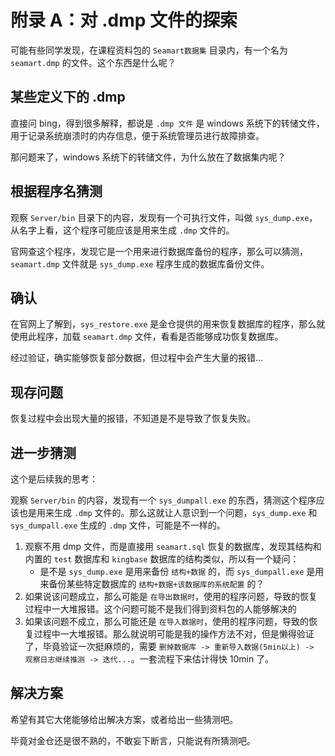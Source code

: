 # 附录 A：对 .dmp 文件的探索

可能有些同学发现，在课程资料包的 `Seamart数据集` 目录内，有一个名为 `seamart.dmp` 的文件。这个东西是什么呢？

## 某些定义下的 .dmp

直接问 bing，得到很多解释，都说是 `.dmp 文件` 是 windows 系统下的转储文件，用于记录系统崩溃时的内存信息，便于系统管理员进行故障排查。

那问题来了，windows 系统下的转储文件，为什么放在了数据集内呢？

## 根据程序名猜测

观察 `Server/bin` 目录下的内容，发现有一个可执行文件，叫做 `sys_dump.exe`，从名字上看，这个程序可能应该是用来生成 `.dmp` 文件的。

官网查这个程序，发现它是一个用来进行数据库备份的程序，那么可以猜测，`seamart.dmp` 文件就是 `sys_dump.exe` 程序生成的数据库备份文件。

## 确认

在官网上了解到，`sys_restore.exe` 是金仓提供的用来恢复数据库的程序，那么就使用此程序，加载 `seamart.dmp` 文件，看看是否能够成功恢复数据库。

经过验证，确实能够恢复部分数据，但过程中会产生大量的报错...

## 现存问题

恢复过程中会出现大量的报错，不知道是不是导致了恢复失败。

## 进一步猜测

这个是后续我的思考：

观察 `Server/bin` 的内容，发现有一个 `sys_dumpall.exe` 的东西，猜测这个程序应该也是用来生成 `.dmp` 文件的。那么这就让人意识到一个问题，`sys_dump.exe` 和 `sys_dumpall.exe` 生成的 `.dmp` 文件，可能是不一样的。

1. 观察不用 dmp 文件，而是直接用 `seamart.sql` 恢复的数据库，发现其结构和内置的 `test` 数据库和 `kingbase` 数据库的结构类似，所以有一个疑问：
   - 是不是 `sys_dump.exe` 是用来备份 `结构+数据` 的，而 `sys_dumpall.exe` 是用来备份某些特定数据库的 `结构+数据+该数据库的系统配置` 的？
2. 如果说该问题成立，那么可能是 `在导出数据时`，使用的程序问题，导致的恢复过程中一大堆报错。这个问题可能不是我们得到资料包的人能够解决的
3. 如果该问题不成立，那么可能还是 `在导入数据时`，使用的程序问题，导致的恢复过程中一大堆报错。那么就说明可能是我的操作方法不对，但是懒得验证了，毕竟验证一次挺麻烦的，需要 `删掉数据库 -> 重新导入数据(5min以上) -> 观察日志继续推测 -> 迭代...`。一套流程下来估计得快 10min 了。

## 解决方案

希望有其它大佬能够给出解决方案，或者给出一些猜测吧。

毕竟对金仓还是很不熟的，不敢妄下断言，只能说有所猜测吧。
